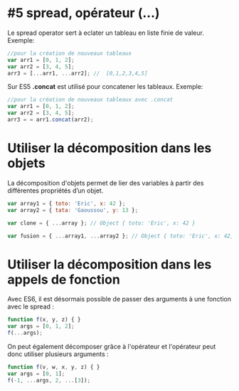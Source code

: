 # #5 spread, opérateur (...)

Le spread operator sert à eclater un tableau en liste finie de valeur.
Exemple:
```javascript
//pour la création de nouveaux tableaux
var arr1 = [0, 1, 2];
var arr2 = [3, 4, 5];
arr3 = [...arr1, ...arr2]; //  [0,1,2,3,4,5]
```
Sur ES5 **.concat** est utilisé pour concatener les tableaux.
Exemple:
```javascript
//pour la création de nouveaux tableaux avec .concat
var arr1 = [0, 1, 2];
var arr2 = [3, 4, 5];
arr3 = = arr1.concat(arr2);
```

# Utiliser la décomposition dans les objets
La décomposition d'objets permet de lier des variables à partir des différentes propriétés d’un objet.

```javascript
var array1 = { toto: 'Eric', x: 42 };
var array2 = { tata: 'Gaoussou', y: 13 };

var clone = { ...array }; // Object { toto: 'Eric', x: 42 }

var fusion = { ...array1, ...array2 }; // Object { toto: 'Eric', x: 42, tata: 'Gaoussou' y: 28 };
```

# Utiliser la décomposition dans les appels de fonction

Avec ES6, il est désormais possible de passer des arguments à une fonction avec le spread :

```javascript
function f(x, y, z) { }
var args = [0, 1, 2];
f(...args);
```

On peut également décomposer grâce à l'opérateur et l'opérateur peut donc utiliser plusieurs arguments :

```javascript
function f(v, w, x, y, z) { }
var args = [0, 1];
f(-1, ...args, 2, ...[3]);
```

